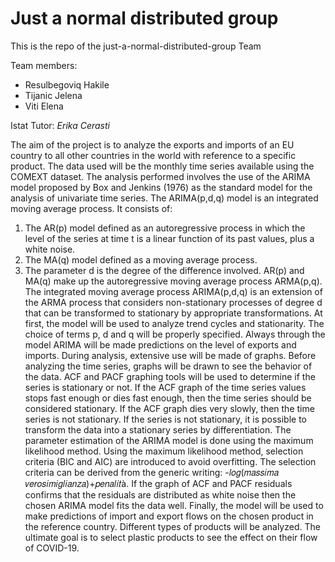 # Just a normal distributed group
This is the repo of the just-a-normal-distributed-group Team

Team members:
 * Resulbegoviq Hakile
 * Tijanic Jelena
 * Viti Elena

Istat Tutor:
*Erika Cerasti*

The aim of the project is to analyze the exports and imports of an EU country to all other countries in the world with reference to a specific product. The data used will be the monthly time series available using the COMEXT dataset. The analysis performed involves the use of the ARIMA model proposed by Box and Jenkins (1976) as the standard model for the analysis of univariate time series. 
The ARIMA(p,d,q) model is an integrated moving average process. It consists of: 
1) The AR(p) model defined as an autoregressive process in which the level of the series at time t is a linear function of its past values, plus a white noise. 
2) The MA(q) model defined as a moving average process. 
3) The parameter d is the degree of the difference involved.
AR(p) and MA(q) make up the autoregressive moving average process ARMA(p,q). The integrated moving average process ARIMA(p,d,q) is an extension of the ARMA process that considers non-stationary processes of degree d that can be transformed to stationary by appropriate transformations.
At first, the model will be used to analyze trend cycles and stationarity. The choice of terms p, d and q will be properly specified. Always through the model ARIMA will be made predictions on the level of exports and imports. During analysis, extensive use will be made of graphs.
Before analyzing the time series, graphs will be drawn to see the behavior of the data. ACF and PACF graphing tools will be used to determine if the series is stationary or not. If the ACF graph of the time series values stops fast enough or dies fast enough, then the time series should be considered stationary. If the ACF graph dies very slowly, then the time series is not stationary. If the series is not stationary, it is possible to transform the data into a stationary series by differentiation.
The parameter estimation of the ARIMA model is done using the maximum likelihood method. Using the maximum likelihood method, selection criteria (BIC and AIC) are introduced to avoid overfitting. The selection criteria can be derived from the generic writing: -𝑙𝑜𝑔(𝑚𝑎𝑠𝑠𝑖𝑚𝑎 𝑣𝑒𝑟𝑜𝑠𝑖𝑚𝑖𝑔𝑙𝑖𝑎𝑛𝑧𝑎)+𝑝𝑒𝑛𝑎𝑙𝑖𝑡à. If the graph of ACF and PACF residuals confirms that the residuals are distributed as white noise then the chosen ARIMA model fits the data well.
Finally, the model will be used to make predictions of import and export flows on the chosen product in the reference country. Different types of products will be analyzed. The ultimate goal is to select plastic products to see the effect on their flow of COVID-19.

